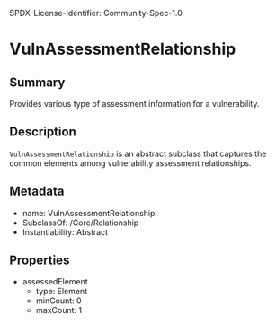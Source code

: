 SPDX-License-Identifier: Community-Spec-1.0

# VulnAssessmentRelationship

## Summary

Provides various type of assessment information for a vulnerability.

## Description

`VulnAssessmentRelationship` is an abstract subclass that captures the common elements among vulnerability assessment relationships.

## Metadata

- name: VulnAssessmentRelationship
- SubclassOf: /Core/Relationship
- Instantiability: Abstract

## Properties

- assessedElement
  - type: Element
  - minCount: 0
  - maxCount: 1
